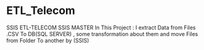 # ETL_Telecom
SSIS
ETL-TELECOM SSIS MASTER 
In This Project : I extract Data from Files .CSV To DB(SQL SERVER) , some transformation about them and move Files from Folder To another by (SSIS)
                  
